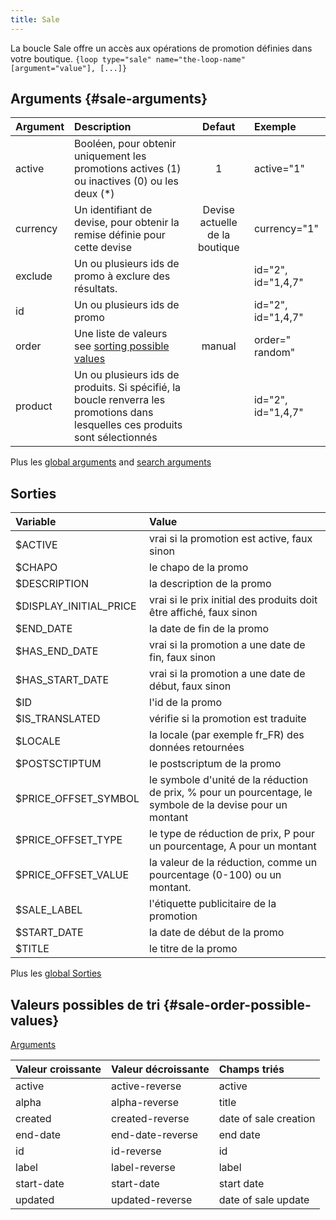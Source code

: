 ```yaml
---
title: Sale
---
```


La boucle Sale offre un accès aux opérations de promotion définies dans votre boutique.
`{loop type="sale" name="the-loop-name" [argument="value"], [...]}`

## Arguments {#sale-arguments}

| Argument | Description                                                                                                                    |             Defaut             | Exemple            |
|----------|:-------------------------------------------------------------------------------------------------------------------------------|:------------------------------:|:-------------------|
| active   | Booléen, pour obtenir uniquement les promotions actives (1) ou inactives (0) ou les deux (*)                                   |               1                | active="1"         |
| currency | Un identifiant de devise, pour obtenir la remise définie pour cette devise                                                     | Devise actuelle de la boutique | currency="1"       |
| exclude  | Un ou plusieurs ids de promo à exclure des résultats.                                                                          |                                | id="2", id="1,4,7" |
| id       | Un ou plusieurs ids de promo                                                                                                   |                                | id="2", id="1,4,7" |
| order    | Une liste de valeurs see [sorting possible values](#sale-order-possible-values)                                                |             manual             | order=" random"    |
| product  | Un ou plusieurs ids de produits. Si spécifié, la boucle renverra les promotions dans lesquelles ces produits sont sélectionnés |                                | id="2", id="1,4,7" |

Plus les [global arguments](./global_arguments) and [search arguments](./search_arguments)

## Sorties

| Variable               | Value                                                                                                      |
|:-----------------------|:-----------------------------------------------------------------------------------------------------------|
| $ACTIVE                | vrai si la promotion est active, faux sinon                                                                |
| $CHAPO                 | le chapo de la promo                                                                                       |
| $DESCRIPTION           | la description de la promo                                                                                 |
| $DISPLAY_INITIAL_PRICE | vrai si le prix initial des produits doit être affiché, faux sinon                                         |
| $END_DATE              | la date de fin de la promo                                                                                 |
| $HAS_END_DATE          | vrai si la promotion a une date de fin, faux sinon                                                         |
| $HAS_START_DATE        | vrai si la promotion a une date de début, faux sinon                                                       |
| $ID                    | l'id de la promo                                                                                           |
| $IS_TRANSLATED         | vérifie si la promotion est traduite                                                                       |
| $LOCALE                | la locale (par exemple fr_FR) des données retournées                                                       |
| $POSTSCTIPTUM          | le postscriptum de la promo                                                                                |
| $PRICE_OFFSET_SYMBOL   | le symbole d'unité de la réduction de prix, % pour un pourcentage, le symbole de la devise pour un montant |
| $PRICE_OFFSET_TYPE     | le type de réduction de prix, P pour un pourcentage, A pour un montant                                     |
| $PRICE_OFFSET_VALUE    | la valeur de la réduction, comme un pourcentage (0-100) ou un montant.                                     |
| $SALE_LABEL            | l'étiquette publicitaire de la promotion                                                                   |
| $START_DATE            | la date de début de la promo                                                                               |
| $TITLE                 | le titre de la promo                                                                                       |

Plus les [global Sorties](./global_Sorties)

## Valeurs possibles de tri {#sale-order-possible-values}
[Arguments](#sale-arguments)

| Valeur croissante | Valeur décroissante | Champs triés          |
|-------------------|---------------------|:----------------------|
| active            | active-reverse      | active                |
| alpha             | alpha-reverse       | title                 |
| created           | created-reverse     | date of sale creation |
| end-date          | end-date-reverse    | end date              |
| id                | id-reverse          | id                    |
| label             | label-reverse       | label                 |
| start-date        | start-date          | start date            |
| updated           | updated-reverse     | date of sale update   |